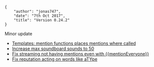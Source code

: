     {
        "author": "jonas747",
        "date": "7th Oct 2017",
        "title": "Version 0.24.2"
    }

Minor update

 - [Templates: mention functions places mentions where called](https://github.com/ThatBathroom/yagpdb/commit/e8740fa1010e9ae771c19d7768ab9f75dfde714c)
 - [Increase max soundboard sounds to 50](https://github.com/ThatBathroom/yagpdb/commit/525dab1b3deca018b5ab72b5b70d1896f2b3eca0)
 - [Fix streaming not having mentions even with {{mentionEveryone}}](https://github.com/ThatBathroom/yagpdb/commit/7a9659901a6e74b416c82541ccaaeca19ee8de20)
 - [Fix reputation acting on words like aTYpe](https://github.com/ThatBathroom/yagpdb/commit/d09a17f0403fcb37116321dc7512756f4bd9928e)